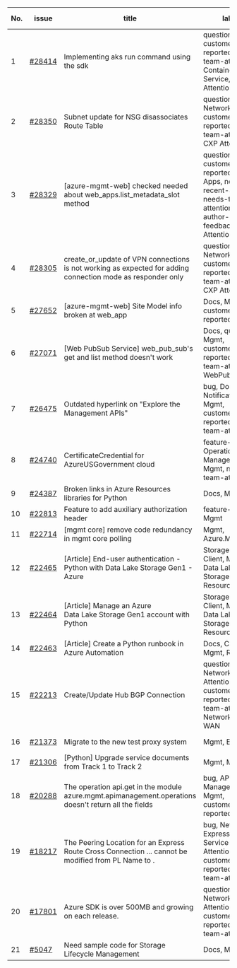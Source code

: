 | No. | issue | title | labels | assignees | bot advice | created date |
| ------ | ------ | ------ | ------ | ------ | ------ | :-----: |
|1|[#28414](https://github.com/Azure/azure-sdk-for-python/issues/28414)|Implementing aks run command using the sdk|question, Mgmt, customer-reported, needs-team-attention, Container Service, CXP Attention|msyyc, SaurabhSharma-MSFT|new comment|2023-01-19|
|2|[#28350](https://github.com/Azure/azure-sdk-for-python/issues/28350)|Subnet update for NSG disassociates Route Table|question, Network, Mgmt, customer-reported, needs-team-attention, CXP Attention|msyyc|new comment|2023-01-14|
|3|[#28329](https://github.com/Azure/azure-sdk-for-python/issues/28329)|[azure-mgmt-web] checked needed about web_apps.list_metadata_slot method|question, Mgmt, customer-reported, Web Apps, no-recent-activity, needs-team-attention, needs-author-feedback, CXP Attention|msyyc, SaurabhSharma-MSFT|new comment|2023-01-13|
|4|[#28305](https://github.com/Azure/azure-sdk-for-python/issues/28305)|create_or_update of VPN connections is not working as expected for adding connection mode as responder only|question, Network, Mgmt, customer-reported, needs-team-attention, CXP Attention|msyyc|new comment|2023-01-12|
|5|[#27652](https://github.com/Azure/azure-sdk-for-python/issues/27652)|[azure-mgmt-web]  Site Model info broken at web_app|Docs, Mgmt, customer-reported|msyyc|no reply > 7|2022-11-23|
|6|[#27071](https://github.com/Azure/azure-sdk-for-python/issues/27071)|[Web PubSub Service] web_pub_sub's get and list method doesn't work|Docs, question, Mgmt, customer-reported, needs-team-attention, WebPubSub|msyyc|new comment|2022-10-26|
|7|[#26475](https://github.com/Azure/azure-sdk-for-python/issues/26475)|Outdated hyperlink on "Explore the Management APIs"|bug, Docs, Notification Hub, Mgmt, customer-reported, needs-team-attention|msyyc|no reply > 7|2022-09-27|
|8|[#24740](https://github.com/Azure/azure-sdk-for-python/issues/24740)|CertificateCredential for AzureUSGovernment cloud|feature-request, Operations Management, Mgmt, needs-team-attention|BigCat20196, msyyc|no reply > 7|2022-06-07|
|9|[#24387](https://github.com/Azure/azure-sdk-for-python/issues/24387)|Broken links in Azure Resources libraries for Python|Docs, Mgmt|msyyc, scbedd|new comment|2022-05-11|
|10|[#22813](https://github.com/Azure/azure-sdk-for-python/issues/22813)|Feature to add auxiliary authorization header|feature-request, Mgmt|msyyc|new issue|2022-01-28|
|11|[#22714](https://github.com/Azure/azure-sdk-for-python/issues/22714)|[mgmt core] remove code redundancy in mgmt core polling|Mgmt, Azure.Mgmt.Core|msyyc|new issue|2022-01-21|
|12|[#22465](https://github.com/Azure/azure-sdk-for-python/issues/22465)|[Article] End-user authentication - Python with Data Lake Storage Gen1 - Azure|Storage, Docs, Client, Mgmt, Data Lake Storage Gen1, Resources|msyyc, tasherif-msft|no reply > 7|2022-01-12|
|13|[#22464](https://github.com/Azure/azure-sdk-for-python/issues/22464)|[Article] Manage an Azure Data Lake Storage Gen1 account with Python|Storage, Docs, Client, Mgmt, Data Lake Storage Gen1, Resources|msyyc, tasherif-msft|no reply > 7|2022-01-12|
|14|[#22463](https://github.com/Azure/azure-sdk-for-python/issues/22463)|[Article] Create a Python runbook in Azure Automation|Docs, Compute, Mgmt, Resources|msyyc|no reply > 7|2022-01-12|
|15|[#22213](https://github.com/Azure/azure-sdk-for-python/issues/22213)|Create/Update Hub BGP Connection|question, Network, Service Attention, Mgmt, customer-reported, needs-team-attention, Network - Virtual WAN|msyyc|new comment|2021-12-17|
|16|[#21373](https://github.com/Azure/azure-sdk-for-python/issues/21373)|Migrate to the new test proxy system|Mgmt, Epic, MQ|msyyc|no reply > 7|2021-10-22|
|17|[#21306](https://github.com/Azure/azure-sdk-for-python/issues/21306)|[Python] Upgrade service documents from Track 1 to Track 2|Mgmt, MQ|msyyc|new comment|2021-10-18|
|18|[#20288](https://github.com/Azure/azure-sdk-for-python/issues/20288)|The operation api.get in the module azure.mgmt.apimanagement.operations doesn't return all the fields|bug, API Management, Mgmt, customer-reported|BigCat20196, msyyc|new comment|2021-08-16|
|19|[#18217](https://github.com/Azure/azure-sdk-for-python/issues/18217)|The Peering Location for an Express Route Cross Connection ... cannot be modified from PL Name to .|bug, Network - ExpressRoute, Service Attention, Mgmt, customer-reported, needs-team-attention|msyyc|new comment|2021-04-22|
|20|[#17801](https://github.com/Azure/azure-sdk-for-python/issues/17801)|Azure SDK is over 500MB and growing on each release.|question, Network, Service Attention, Mgmt, customer-reported, needs-team-attention|msyyc, lmazuel|new comment|2021-04-05|
|21|[#5047](https://github.com/Azure/azure-sdk-for-python/issues/5047)|Need sample code for Storage Lifecycle Management|Docs, Mgmt|msyyc|new comment|2019-05-02|
